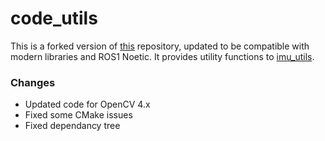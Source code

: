 # code_utils

This is a forked version of [this](https://github.com/gaowenliang/code_utils/) repository, updated to be compatible with modern libraries and ROS1 Noetic. It provides utility functions to [imu_utils](https://github.com/gaowenliang/imu_utils).

### Changes

- Updated code for OpenCV 4.x
- Fixed some CMake issues
- Fixed dependancy tree
